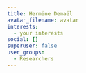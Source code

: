 ```yaml
---
title: Hermine Demaël
avatar_filename: avatar
interests:
  - your interests
social: []
superuser: false
user_groups:
  - Researchers
---
```

